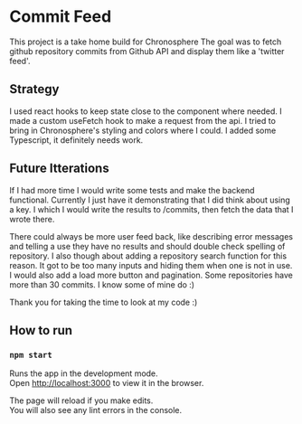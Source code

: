 # Commit Feed
This project is a take home build for Chronosphere
The goal was to fetch github repository commits from Github API and display them like a 'twitter feed'. 

## Strategy
I used react hooks to keep state close to the component where needed. I made a custom useFetch hook to make a request from the api. I tried to bring in Chronosphere's styling and colors where I could. I added some Typescript, it definitely needs work. 

## Future Itterations
If I had more time I would write some tests and make the backend functional. Currently I just have it demonstrating that I did think about using a key. I which I would write the results to /commits, then fetch the data that I wrote there. 

There could always be more user feed back, like describing error messages and telling a use they have no results and should double check spelling of repository. I also though about adding a repository search function for this reason. It got to be too many inputs and hiding them when one is not in use. I would also add a load more button and pagination. Some repositories have more than 30 commits. I know some of mine do :) 

Thank you for taking the time to look at my code :)

## How to run 
### `npm start`

Runs the app in the development mode.\
Open [http://localhost:3000](http://localhost:3000) to view it in the browser.

The page will reload if you make edits.\
You will also see any lint errors in the console.
